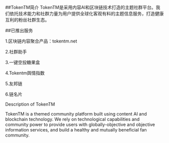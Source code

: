 ##TokenTM简介
TokenTM是采用内容AI和区块链技术打造的主题社群平台。我们依托技术能力和社群力量为用户提供全球化客观有料的主题信息服务，打造健康互利的粉丝社群生态。

##已推出服务

1.区块链内容聚合产品：tokentm.net

2.社群助手

3.一键空投糖果盒

4.Tokentm舆情指数

5.友邦链

6.链名片


Description of TokenTM

TokenTM is a themed community platform built using content AI and blockchain technology. We rely on technological capabilities and community power to provide users with globally-objective and objective information services, and build a healthy and mutually beneficial fan community.
